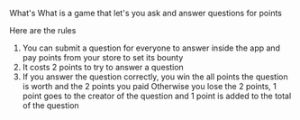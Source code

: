 What's What is a game that let's you ask and answer questions for points

Here are the rules

1) You can submit a question for everyone to answer inside the app and pay points from your store to set its bounty
2) It costs 2 points to try to answer a question
3) If you answer the question correctly, you win the all points the question is
worth and the 2 points you paid Otherwise you lose the 2 points, 1 point goes to the
creator of the question and 1 point is added to the total of the question